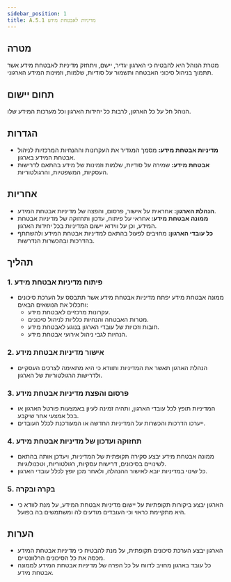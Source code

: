 ```yaml
---
sidebar_position: 1
title: A.5.1 מדיניות לאבטחת מידע
---
```


## מטרה
מטרת הנוהל היא להבטיח כי הארגון יגדיר, יישם, ויתחזק מדיניות לאבטחת מידע אשר תתמוך בניהול סיכוני האבטחה ותשמור על סודיות, שלמות, וזמינות המידע הארגוני.

## תחום יישום
הנוהל חל על כל הארגון, לרבות כל יחידות הארגון וכל מערכות המידע שלו.

## הגדרות
- **מדיניות אבטחת מידע:** מסמך המגדיר את העקרונות וההנחיות המרכזיות לניהול אבטחת המידע בארגון.
- **אבטחת מידע:** שמירה על סודיות, שלמות וזמינות של מידע בהתאם לדרישות העסקיות, המשפטיות, והרגולטוריות.

## אחריות
- **הנהלת הארגון:** אחראית על אישור, פרסום, והפצה של מדיניות אבטחת המידע.
- **ממונה אבטחת מידע:** אחראי על פיתוח, עדכון ותחזוקה של מדיניות אבטחת המידע, וכן על ווידוא יישום המדיניות בכל יחידות הארגון.
- **כל עובדי הארגון:** מחויבים לפעול בהתאם למדיניות אבטחת המידע ולהשתתף בהדרכות ובהכשרות הנדרשות.

## תהליך
### 1. פיתוח מדיניות אבטחת מידע
- ממונה אבטחת מידע יפתח מדיניות אבטחת מידע אשר תתבסס על הערכת סיכונים ותכלול את הנושאים הבאים:
  - עקרונות מרכזיים לאבטחת מידע.
  - מטרות האבטחה והנחיות כלליות לניהול סיכונים.
  - חובות וזכויות של עובדי הארגון בנוגע לאבטחת מידע.
  - הנחיות לגבי ניהול אירועי אבטחת מידע.

### 2. אישור מדיניות אבטחת מידע
- הנהלת הארגון תאשר את המדיניות ותוודא כי היא מתאימה לצרכים העסקיים ולדרישות הרגולטוריות של הארגון.

### 3. פרסום והפצת מדיניות אבטחת מידע
- המדיניות תופץ לכל עובדי הארגון, ותהיה זמינה לעיון באמצעות פורטל הארגון או בכל אמצעי אחר שיקבע.
- ייערכו הדרכות והכשרות על המדיניות החדשה או המעודכנת לכלל העובדים.

### 4. תחזוקה ועדכון של מדיניות אבטחת מידע
- ממונה אבטחת מידע יבצע סקירה תקופתית של המדיניות, ויעדכן אותה בהתאם לשינויים בסיכונים, דרישות עסקיות, רגולטוריות, וטכנולוגיות.
- כל שינוי במדיניות יובא לאישור ההנהלה, ולאחר מכן יופץ לכלל עובדי הארגון.

### 5. בקרה ובקרה
- הארגון יבצע ביקורות תקופתיות על יישום מדיניות אבטחת המידע, על מנת לוודא כי היא מתקיימת כראוי וכי העובדים מודעים לה ומשתמשים בה בפועל.

## הערות
- הארגון יבצע הערכת סיכונים תקופתית, על מנת להבטיח כי מדיניות אבטחת המידע מכסה את כל הסיכונים הרלוונטיים.
- כל עובד בארגון מחויב לדווח על כל הפרה של מדיניות אבטחת המידע לממונה אבטחת מידע.